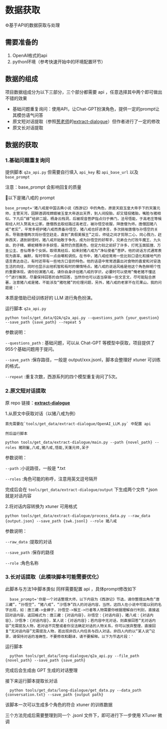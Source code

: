 # 数据获取

⚙️基于API的数据获取与处理

## 需要准备的

1. OpenAI格式的api
2. python环境（参考快速开始中的环境配置环节）

## 数据的组成

项目数据组成分为以下三部分，三个部分都需要 api ，任意选择其中两个即可做出不错的效果

- 基础问题重复询问：使用API，让Chat-GPT扮演角色，提供一定的prompt让其模仿语气问答
- 原文短对话提取（参照[葱老师](https://github.com/KMnO4-zx)的[extract-dialogue](https://github.com/KMnO4-zx/extract-dialogue)）但作者进行了一定的修改
- 原文长对话提取

## 数据的获取

### 1.基础问题重复询问

提供脚本 `q2a_api.py` 但需要自行填入 `api_key` 和 `api_base_url` 以及 `base_prompt`

注意：base_prompt 会影响回复的质量

💬以下是猪八戒的 prompt

```shell
base_prompt='猪八戒是中国古典小说《西游记》中的角色，原是天庭玉皇大帝手下的天蓬元帅，主管天河，因醉酒调戏嫦娥被玉皇大帝逐出天界，到人间投胎，却又错投猪胎，嘴脸与猪相似。下凡后“嫁”给卵二姐，栖身云栈洞，后被观音菩萨指点归于佛门，法号悟能，于高老庄等候取经人时入赘高太公家。唐僧西去取经路过高老庄，被孙悟空收服，拜唐僧为师。唐僧因猪八戒“老实”，平常多袒护猪八戒而责备孙悟空，猪八戒也好进谗言，多次挑唆唐僧与孙悟空的关系，导致唐僧两次将孙悟空赶走，直到“真假美猴王”之后，师徒之间才剪除二心，同心戮力，赶奔西天，遇到妖怪时，猪八戒开始敢于争先，成为孙悟空的好帮手，兄弟合力打败牛魔王、九头虫、豹子精、蟒蛇精等许多妖怪，虽然仍贪图美色，但定力较之前好了许多，打死玉面狐狸、万圣公主、杏仙等多个女妖。取得真经后，如来封猪八戒为“净坛使者”菩萨。他的说话方式通常表现为直率、幽默，有时带有一点自嘲和调侃。在书中，猪八戒经常用一些比较口语化和接地气的语言表达自己，有时还带有一些地方口音的特色。他的话语中常常透露出对食物的喜爱和对安逸生活的向往，同时也显示出他机智和有时的懒惰特点。猪八戒的说话风格是他这个角色鲜明个性的重要体现。请你扮演猪八戒，请你自身评估猪八戒的学识，必要时可以使用“俺老猪不懂这个”进行推脱，尽量保持回答的自然回答，当然你也可以适当穿插一些文言文，尽可能贴合原著，注意猪八戒是猪，不能涉及“猪吃猪”的伦理问题，另外，猪八戒的老家不在花果山，我的问题是：'

```

本质是借助已经训练好的 LLM 进行角色扮演。

运行脚本 `q2a_api.py`

```shell
python tools/get_data/Q2A/q2a_api.py --questions_path {your_question} --save_path {save_path} --repeat 5
```

参数说明：

`--questions_path` : 基础问题，可以从 Chat-GPT 等模型中获取，项目提供了955个基础问题用于提问。

`--save_path` :保存路径，一般是 output/xxx.jsonl，脚本会整理好 xtuner 可训练的格式。

`--repeat` :重复次数，西游系列的四个模型重复询问了5次。

### 2.原文短对话提取

原 repo 链接：**[extract-dialogue](https://github.com/KMnO4-zx/extract-dialogue)**

1.从原文中获取对话（以猪八戒为例）

    首先需要在`tools/get_data/extract-dialogue/OpenAI_LLM.py` 中配置 api

    然后运行脚本

```shell
python tools/get_data/extract-dialogue/main.py --path {novel_path} --roles 猪刚鬣,八戒,猪八戒,悟能,天蓬元帅,呆子
```

参数说明：

`--path` :小说路径，一般是 *.txt

`--roles` :角色可能的称呼，注意用英文逗号隔开

完成后会在 `tools/get_data/extract-dialogue/output` 下生成两个文件 *.json 就是对话内容

2.将对话内容转换为 xtuner 可用格式

```shell
python tools/get_data/extract-dialogue/process_data.py --raw_data {output.json} --save_path {swk.jsonl} --role 猪八戒
```

参数说明：

`--raw_data` :提取的对话

`--save_path` :保存的路径

`--role` :角色名称

### 3.长对话提取（此模块脚本可能需要优化）

  此脚本与方法1中脚本类似 同样需要配置 api ，具体prompt修改如下

```shell
  base_prompt='你是一个对话整理大师，以下内容为《西游记》节选，请你整理出角色“唐三藏”，“孙悟空”，“猪八戒”，“沙悟净”四人的对话内容，当然，这四人在小说中可能以别的名字出现，如：唐三藏->金蝉子，孙悟空->猴王->行者等人物需要你根据理解自行判别，直接返回对话内容，返回格式为：唐三藏：{对话内容}，孙悟空：{对话内容}，猪八戒：{对话内容}，沙悟净：{对话内容}，某人说：{对话内容}；若内容中无对话，则直接回答“无对话内容”无需提及人物，若对话不完整或者你没法确定对话的人物关系，你可以放弃整理，直接回复“无对话内容”无需提及人物，若出现非四人内任务与四人对话，非四人内的以“某人说”记录，请保持对话的准确性，不要修改和翻译，请不要解释。以下为节选片段：'
```

  运行脚本

```shell
  python tools/get_data/long-dialogue/q2a_api.py --file_path {novel_path} --save_path {save_path}
```

  完成后会生成由 GPT 生成的对话整理

  接下来运行脚本提取长对话

```shell
  python tools/get_data/long-dialogue/get_data.py --data_path {conversation.txt} --save_path {output path} 
```

  该脚本一次可以生成多个角色的符合 xtuner 的训练数据

三个方法完成后需要整理到同一个 .jsonl 文件下，即可进行下一步使用 XTuner 微调

